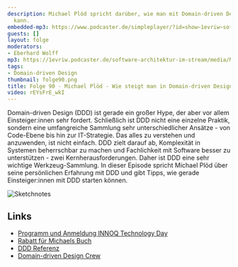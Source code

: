 ```yaml
---
description: Michael Plöd spricht darüber, wie man mit Domain-driven Design loslegen
  kann.
embedded-mp3: https://www.podcaster.de/simpleplayer/?id=show~1evriw~software-architektur-im-stream~pod-2441265be234e1d1ec36ec5125&v=1636478214
guests: []
layout: folge
moderators:
- Eberhard Wolff
mp3: https://1evriw.podcaster.de/software-architektur-im-stream/media/MichaelPloedEinstiegDDD.mp3
tags:
- Domain-driven Design
thumbnail: folge90.png
title: Folge 90 - Michael Plöd - Wie steigt man in Domain-driven Design ein?
video: rEYsFrE_wkI
---
```


Domain-driven Design (DDD) ist gerade ein großer Hype, der aber vor
allem Einsteiger:innen sehr fordert. Schließlich ist DDD nicht eine
einzelne Praktik, sondern eine umfangreiche Sammlung sehr
unterschiedlicher Ansätze - von Code-Ebene bis hin zur
IT-Strategie. Das alles zu verstehen und anzuwenden, ist nicht
einfach. DDD zielt darauf ab, Komplexität in Systemen beherrschbar zu
machen und Fachlichkeit mit Software besser zu unterstützen - zwei
Kernherausforderungen. Daher ist DDD eine sehr wichtige
Werkzeug-Sammlung. In dieser Episode spricht Michael Plöd über seine
persönlichen Erfahrung mit DDD und gibt Tipps, wie gerade
Einsteiger:innen mit DDD starten können.


![Sketchnotes](/sketchnotes/folge90.jpg)

## Links

* [Programm und Anmeldung INNOQ Technology
Day](https://technologyday.innoq.com/)
* [Rabatt für Michaels
  Buch](https://leanpub.com/ddd-by-example/c/software-architektur-im-stream)
* [DDD Referenz](https://ddd-referenz.de/)
* [Domain-driven Design Crew](https://github.com/ddd-crew/)

